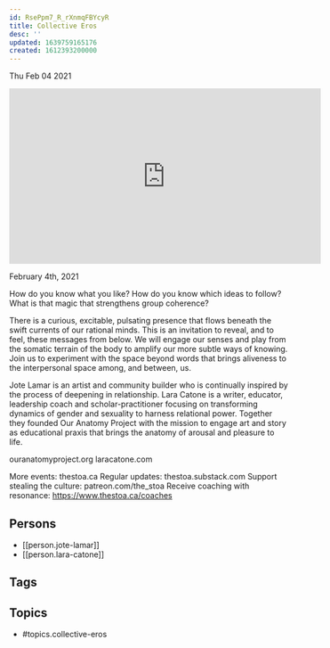 ```yaml
---
id: RsePpm7_R_rXnmqFBYcyR
title: Collective Eros
desc: ''
updated: 1639759165176
created: 1612393200000
---
```





Thu Feb 04 2021

<iframe width="560" height="315" src="https://www.youtube.com/embed/CW8tEtzvrLI" title="Collective Eros w/ Jote Lamar and Lara Catone" frameborder="0" allow="accelerometer; autoplay; clipboard-write; encrypted-media; gyroscope; picture-in-picture" allowfullscreen ></iframe>

February 4th, 2021

How do you know what you like? How do you know which ideas to follow? What is that magic that strengthens group coherence?

There is a curious, excitable, pulsating presence that flows beneath the swift currents of our rational minds. This is an invitation to reveal, and to feel, these messages from below. We will engage our senses and play from the somatic terrain of the body to amplify our more subtle ways of knowing. Join us to experiment with the space beyond words that brings aliveness to the interpersonal space among, and between, us.

Jote Lamar is an artist and community builder who is continually inspired by the process of deepening in relationship. Lara Catone is a writer, educator, leadership coach and scholar-practitioner focusing on transforming dynamics of gender and sexuality to harness relational power. Together they founded Our Anatomy Project with the mission to engage art and story as educational praxis that brings the anatomy of arousal and pleasure to life.

ouranatomyproject.org
laracatone.com

More events: thestoa.ca
Regular updates: thestoa.substack.com
Support stealing the culture: patreon.com/the_stoa
Receive coaching with resonance: https://www.thestoa.ca/coaches

## Persons

- [[person.jote-lamar]]
- [[person.lara-catone]]

## Tags



## Topics

- #topics.collective-eros

